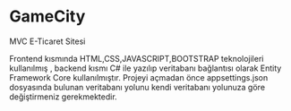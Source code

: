 # GameCity
 MVC E-Ticaret Sitesi

Frontend kısmında HTML,CSS,JAVASCRIPT,BOOTSTRAP teknolojileri kullanılmış , backend kısmı C# ile yazılıp veritabanı bağlantısı olarak Entity Framework Core kullanılmıştır.
Projeyi açmadan önce appsettings.json dosyasında bulunan veritabanı yolunu kendi veritabanı yolunuza göre değiştirmeniz gerekmektedir.